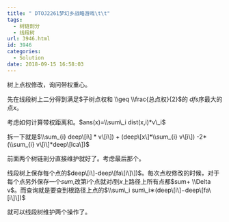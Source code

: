 ```yaml
---
title: " DTOJ2261梦幻乡战略游戏\t\t"
tags:
  - 树链剖分
  - 线段树
url: 3946.html
id: 3946
categories:
  - Solution
date: 2018-09-15 16:58:03
---
```


树上点权修改，询问带权重心。

先在线段树上二分得到满足$子树点权和 \\geq \\frac{总点权}{2}$的 $dfs$序最大的点$x$。

考虑如何计算带权距离和。$ans(x)=\\sum\_i dist(x,i)*v\_i$

拆一下就是$\\sum_{i} deep\[i\] * v\[i\]) + (deep\[x\]*\\sum_{i} v\[i\]) -2*(\\sum_{i} v\[i\]*deep\[lca\])$

前面两个树链剖分直接维护就好了。考虑最后那个。

线段树上保存每个点的$deep\[i\]-deep\[fa\[i\]\])$。每次点权修改的时候，对于每个点另外保存一个$sum$,改第$i$个点就对$i$到$x$上路径上所有点都$sum+ \\Delta v$。而查询就是要查到根路径上点的$\\sum\_i sum\_i∗(deep\[i\]−deep\[fa\[i\]\])$

就可以线段树维护两个操作了。